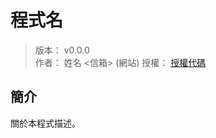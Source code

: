 程式名
=======


> 版本： v0.0.0<br />
> 作者： 姓名 <信箱> (網站)
> 授權： [授權代碼](http://spdx.org/licenses)



## 簡介


關於本程式描述。


